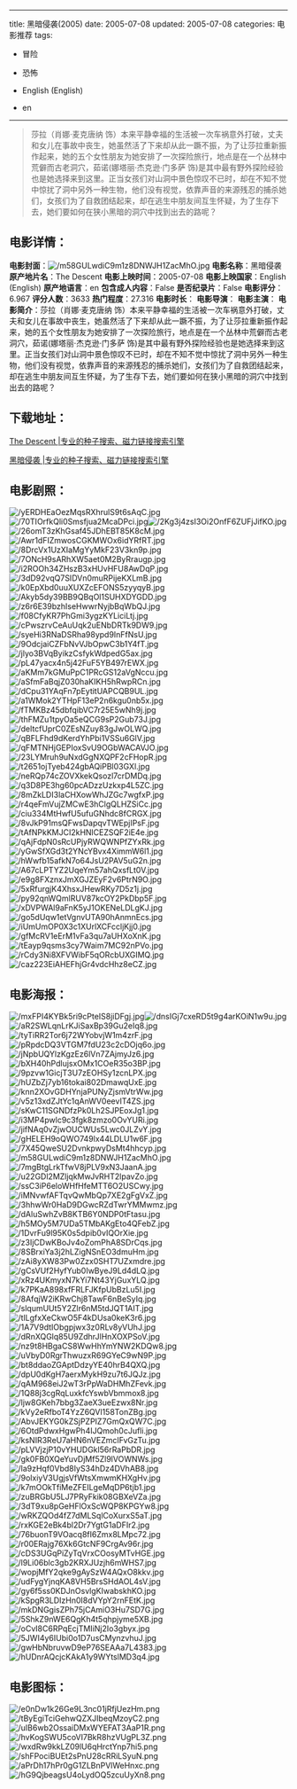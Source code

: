 
---
title: 黑暗侵袭(2005)
date: 2005-07-08
updated: 2005-07-08
categories: 电影推荐
tags:
- 冒险
- 恐怖

- English (English)
- en
---


> 莎拉（肖娜·麦克唐纳 饰）本来平静幸福的生活被一次车祸意外打破，丈夫和女儿在事故中丧生，她虽然活了下来却从此一蹶不振，为了让莎拉重新振作起来，她的五个女性朋友为她安排了一次探险旅行，地点是在一个丛林中荒僻而古老洞穴，茹诺(娜塔丽·杰克逊·门多萨 饰)是其中最有野外探险经验也是她选择来到这里。正当女孩们对山洞中景色惊叹不已时，却在不知不觉中惊扰了洞中另外一种生物，他们没有视觉，依靠声音的来源残忍的捕杀她们，女孩们为了自救团结起来，却在逃生中朋友间互生怀疑，为了生存下去，她们要如何在狭小黑暗的洞穴中找到出去的路呢？

## **电影详情**：

**电影封面**：<img src="https://image.tmdb.org/t/p/w200/m58GULwdiC9m1z8DNWJH1ZacMhO.jpg" alt="/m58GULwdiC9m1z8DNWJH1ZacMhO.jpg" title="/m58GULwdiC9m1z8DNWJH1ZacMhO.jpg">
**电影名称**：黑暗侵袭
**原产地片名**：The Descent
**电影上映时间**：2005-07-08
**电影上映国家**：English (English)
**原产地语言**：en
**包含成人内容**：False
**是否纪录片**：False
**电影评分**：6.967
**评分人数**：3633
**热门程度**：27.316
**电影时长**：
**电影导演**：
**电影主演**：
**电影简介**：莎拉（肖娜·麦克唐纳 饰）本来平静幸福的生活被一次车祸意外打破，丈夫和女儿在事故中丧生，她虽然活了下来却从此一蹶不振，为了让莎拉重新振作起来，她的五个女性朋友为她安排了一次探险旅行，地点是在一个丛林中荒僻而古老洞穴，茹诺(娜塔丽·杰克逊·门多萨 饰)是其中最有野外探险经验也是她选择来到这里。正当女孩们对山洞中景色惊叹不已时，却在不知不觉中惊扰了洞中另外一种生物，他们没有视觉，依靠声音的来源残忍的捕杀她们，女孩们为了自救团结起来，却在逃生中朋友间互生怀疑，为了生存下去，她们要如何在狭小黑暗的洞穴中找到出去的路呢？

## **下载地址**：
[The Descent |专业的种子搜索、磁力链接搜索引擎](https://movie.amd794.com:2083/?search=The%20Descent&ordering=&mode=match_phrase&page_size=10&page=1)

[黑暗侵袭 |专业的种子搜索、磁力链接搜索引擎](https://movie.amd794.com:2083/?search=%E9%BB%91%E6%9A%97%E4%BE%B5%E8%A2%AD&ordering=&mode=match_phrase&page_size=10&page=1)
 

## **电影剧照**：
<img src="https://image.tmdb.org/t/p/original/yERDHEaOezMqsRXhrulS9t6sAqC.jpg" alt="/yERDHEaOezMqsRXhrulS9t6sAqC.jpg" title="/yERDHEaOezMqsRXhrulS9t6sAqC.jpg"><img src="https://image.tmdb.org/t/p/original/70TIOrfkQli0Smsfjua2McaDPci.jpg" alt="/70TIOrfkQli0Smsfjua2McaDPci.jpg" title="/70TIOrfkQli0Smsfjua2McaDPci.jpg"><img src="https://image.tmdb.org/t/p/original/2Kg3j4zsI3Oi2OnfF6ZUFjJifKO.jpg" alt="/2Kg3j4zsI3Oi2OnfF6ZUFjJifKO.jpg" title="/2Kg3j4zsI3Oi2OnfF6ZUFjJifKO.jpg"><img src="https://image.tmdb.org/t/p/original/26omT3zKhGsaf45JDhEBT85K8cM.jpg" alt="/26omT3zKhGsaf45JDhEBT85K8cM.jpg" title="/26omT3zKhGsaf45JDhEBT85K8cM.jpg"><img src="https://image.tmdb.org/t/p/original/Awr1dFIZmwosCGKMWOx6idYRfRT.jpg" alt="/Awr1dFIZmwosCGKMWOx6idYRfRT.jpg" title="/Awr1dFIZmwosCGKMWOx6idYRfRT.jpg"><img src="https://image.tmdb.org/t/p/original/8DrcVx1UzXIaMgYyMkF23V3kn9p.jpg" alt="/8DrcVx1UzXIaMgYyMkF23V3kn9p.jpg" title="/8DrcVx1UzXIaMgYyMkF23V3kn9p.jpg"><img src="https://image.tmdb.org/t/p/original/7ONcH9sARhXW5aet0M2ByRraugp.jpg" alt="/7ONcH9sARhXW5aet0M2ByRraugp.jpg" title="/7ONcH9sARhXW5aet0M2ByRraugp.jpg"><img src="https://image.tmdb.org/t/p/original/i2ROOh34ZHszB3xHUvHFU8AwDqP.jpg" alt="/i2ROOh34ZHszB3xHUvHFU8AwDqP.jpg" title="/i2ROOh34ZHszB3xHUvHFU8AwDqP.jpg"><img src="https://image.tmdb.org/t/p/original/3dD92vqQ7SIDVn0muRPijeKXLmB.jpg" alt="/3dD92vqQ7SIDVn0muRPijeKXLmB.jpg" title="/3dD92vqQ7SIDVn0muRPijeKXLmB.jpg"><img src="https://image.tmdb.org/t/p/original/k0EpXbd0uuXUXZcEFONS5zyyqyB.jpg" alt="/k0EpXbd0uuXUXZcEFONS5zyyqyB.jpg" title="/k0EpXbd0uuXUXZcEFONS5zyyqyB.jpg"><img src="https://image.tmdb.org/t/p/original/Akyb5dy39BB9QBqOl1SUHXDYGDD.jpg" alt="/Akyb5dy39BB9QBqOl1SUHXDYGDD.jpg" title="/Akyb5dy39BB9QBqOl1SUHXDYGDD.jpg"><img src="https://image.tmdb.org/t/p/original/z6r6E39bzhIseHwwrNyjbBqWbQJ.jpg" alt="/z6r6E39bzhIseHwwrNyjbBqWbQJ.jpg" title="/z6r6E39bzhIseHwwrNyjbBqWbQJ.jpg"><img src="https://image.tmdb.org/t/p/original/f08CfyKR7PhGmi3ygzKYLiciLtj.jpg" alt="/f08CfyKR7PhGmi3ygzKYLiciLtj.jpg" title="/f08CfyKR7PhGmi3ygzKYLiciLtj.jpg"><img src="https://image.tmdb.org/t/p/original/cPwszrvCeAuUqk2uENbDRTk9DW9.jpg" alt="/cPwszrvCeAuUqk2uENbDRTk9DW9.jpg" title="/cPwszrvCeAuUqk2uENbDRTk9DW9.jpg"><img src="https://image.tmdb.org/t/p/original/syeHi3RNaDSRha98ypd9InFfNsU.jpg" alt="/syeHi3RNaDSRha98ypd9InFfNsU.jpg" title="/syeHi3RNaDSRha98ypd9InFfNsU.jpg"><img src="https://image.tmdb.org/t/p/original/9OdcjaiCZFbNvVJbOpwC3b1Y4fT.jpg" alt="/9OdcjaiCZFbNvVJbOpwC3b1Y4fT.jpg" title="/9OdcjaiCZFbNvVJbOpwC3b1Y4fT.jpg"><img src="https://image.tmdb.org/t/p/original/jlyo3BVqByikzCsfykWdpedG5ax.jpg" alt="/jlyo3BVqByikzCsfykWdpedG5ax.jpg" title="/jlyo3BVqByikzCsfykWdpedG5ax.jpg"><img src="https://image.tmdb.org/t/p/original/pL47yacx4n5j42FuF5YB497rEWX.jpg" alt="/pL47yacx4n5j42FuF5YB497rEWX.jpg" title="/pL47yacx4n5j42FuF5YB497rEWX.jpg"><img src="https://image.tmdb.org/t/p/original/aKMm7kGMuPpC1PRcGS12aVgNccu.jpg" alt="/aKMm7kGMuPpC1PRcGS12aVgNccu.jpg" title="/aKMm7kGMuPpC1PRcGS12aVgNccu.jpg"><img src="https://image.tmdb.org/t/p/original/aSfmFaBqjZ030haKIKH5hRwpRCn.jpg" alt="/aSfmFaBqjZ030haKIKH5hRwpRCn.jpg" title="/aSfmFaBqjZ030haKIKH5hRwpRCn.jpg"><img src="https://image.tmdb.org/t/p/original/dCpu31YAqFn7pEytitUAPCQB9UL.jpg" alt="/dCpu31YAqFn7pEytitUAPCQB9UL.jpg" title="/dCpu31YAqFn7pEytitUAPCQB9UL.jpg"><img src="https://image.tmdb.org/t/p/original/a1WMok2YTHpF13eP2n6kgu0nb5x.jpg" alt="/a1WMok2YTHpF13eP2n6kgu0nb5x.jpg" title="/a1WMok2YTHpF13eP2n6kgu0nb5x.jpg"><img src="https://image.tmdb.org/t/p/original/fTMKBz45dbfqibVC7r25E5wNh9j.jpg" alt="/fTMKBz45dbfqibVC7r25E5wNh9j.jpg" title="/fTMKBz45dbfqibVC7r25E5wNh9j.jpg"><img src="https://image.tmdb.org/t/p/original/thFMZu1tpyOa5eQCG9sP2Gub73J.jpg" alt="/thFMZu1tpyOa5eQCG9sP2Gub73J.jpg" title="/thFMZu1tpyOa5eQCG9sP2Gub73J.jpg"><img src="https://image.tmdb.org/t/p/original/deltcfUprC0ZEsNZuy83gJwOLWQ.jpg" alt="/deltcfUprC0ZEsNZuy83gJwOLWQ.jpg" title="/deltcfUprC0ZEsNZuy83gJwOLWQ.jpg"><img src="https://image.tmdb.org/t/p/original/qBFLFhd9dKerdYhPbi1VSSu6GlV.jpg" alt="/qBFLFhd9dKerdYhPbi1VSSu6GlV.jpg" title="/qBFLFhd9dKerdYhPbi1VSSu6GlV.jpg"><img src="https://image.tmdb.org/t/p/original/qFMTNHjGEPIoxSvU9OGbWACAVJO.jpg" alt="/qFMTNHjGEPIoxSvU9OGbWACAVJO.jpg" title="/qFMTNHjGEPIoxSvU9OGbWACAVJO.jpg"><img src="https://image.tmdb.org/t/p/original/23LYMruh9uNxdGgNXQPF2cFHopR.jpg" alt="/23LYMruh9uNxdGgNXQPF2cFHopR.jpg" title="/23LYMruh9uNxdGgNXQPF2cFHopR.jpg"><img src="https://image.tmdb.org/t/p/original/t2651ojTyeb424gbAQiPBl03GXl.jpg" alt="/t2651ojTyeb424gbAQiPBl03GXl.jpg" title="/t2651ojTyeb424gbAQiPBl03GXl.jpg"><img src="https://image.tmdb.org/t/p/original/neRQp74cZOVXkekQsozl7crDMDq.jpg" alt="/neRQp74cZOVXkekQsozl7crDMDq.jpg" title="/neRQp74cZOVXkekQsozl7crDMDq.jpg"><img src="https://image.tmdb.org/t/p/original/q3D8PE3hg60pcADzzUzkxp4L5ZC.jpg" alt="/q3D8PE3hg60pcADzzUzkxp4L5ZC.jpg" title="/q3D8PE3hg60pcADzzUzkxp4L5ZC.jpg"><img src="https://image.tmdb.org/t/p/original/8mZkLDI3laCHXowWhJZGc7wgfxP.jpg" alt="/8mZkLDI3laCHXowWhJZGc7wgfxP.jpg" title="/8mZkLDI3laCHXowWhJZGc7wgfxP.jpg"><img src="https://image.tmdb.org/t/p/original/r4qeFmVujZMCwE3hClgQLHZSiCc.jpg" alt="/r4qeFmVujZMCwE3hClgQLHZSiCc.jpg" title="/r4qeFmVujZMCwE3hClgQLHZSiCc.jpg"><img src="https://image.tmdb.org/t/p/original/ciu334MtHwfU5ufuGNhdc8fCRGX.jpg" alt="/ciu334MtHwfU5ufuGNhdc8fCRGX.jpg" title="/ciu334MtHwfU5ufuGNhdc8fCRGX.jpg"><img src="https://image.tmdb.org/t/p/original/8vJkP91msQFwsDapqvTWEpjIPsF.jpg" alt="/8vJkP91msQFwsDapqvTWEpjIPsF.jpg" title="/8vJkP91msQFwsDapqvTWEpjIPsF.jpg"><img src="https://image.tmdb.org/t/p/original/tAfNPkKMJCI2kHNlCEZSQF2iE4e.jpg" alt="/tAfNPkKMJCI2kHNlCEZSQF2iE4e.jpg" title="/tAfNPkKMJCI2kHNlCEZSQF2iE4e.jpg"><img src="https://image.tmdb.org/t/p/original/qAjFdpN0sRcUPjyRWQWNPfZYxRk.jpg" alt="/qAjFdpN0sRcUPjyRWQWNPfZYxRk.jpg" title="/qAjFdpN0sRcUPjyRWQWNPfZYxRk.jpg"><img src="https://image.tmdb.org/t/p/original/yGwSfXGd3t2YNcYBvx4XimmW6l1.jpg" alt="/yGwSfXGd3t2YNcYBvx4XimmW6l1.jpg" title="/yGwSfXGd3t2YNcYBvx4XimmW6l1.jpg"><img src="https://image.tmdb.org/t/p/original/hWwfb15afkN7o64JsU2PAV5uG2n.jpg" alt="/hWwfb15afkN7o64JsU2PAV5uG2n.jpg" title="/hWwfb15afkN7o64JsU2PAV5uG2n.jpg"><img src="https://image.tmdb.org/t/p/original/A67cLPTYZ2UqeYm57ahQxsfLt0V.jpg" alt="/A67cLPTYZ2UqeYm57ahQxsfLt0V.jpg" title="/A67cLPTYZ2UqeYm57ahQxsfLt0V.jpg"><img src="https://image.tmdb.org/t/p/original/e9g8FXznxJmXGJZEyF2v6PtrN9O.jpg" alt="/e9g8FXznxJmXGJZEyF2v6PtrN9O.jpg" title="/e9g8FXznxJmXGJZEyF2v6PtrN9O.jpg"><img src="https://image.tmdb.org/t/p/original/5xRfurgjK4XhsxJHewRKy7D5z1j.jpg" alt="/5xRfurgjK4XhsxJHewRKy7D5z1j.jpg" title="/5xRfurgjK4XhsxJHewRKy7D5z1j.jpg"><img src="https://image.tmdb.org/t/p/original/py92qnWQmlRUV87kcOY2PkDbp5F.jpg" alt="/py92qnWQmlRUV87kcOY2PkDbp5F.jpg" title="/py92qnWQmlRUV87kcOY2PkDbp5F.jpg"><img src="https://image.tmdb.org/t/p/original/xDVPWAl9aFnK5yJ1OKENeLDLgKJ.jpg" alt="/xDVPWAl9aFnK5yJ1OKENeLDLgKJ.jpg" title="/xDVPWAl9aFnK5yJ1OKENeLDLgKJ.jpg"><img src="https://image.tmdb.org/t/p/original/go5dUqw1etVgnvUTA90hAnmnEcs.jpg" alt="/go5dUqw1etVgnvUTA90hAnmnEcs.jpg" title="/go5dUqw1etVgnvUTA90hAnmnEcs.jpg"><img src="https://image.tmdb.org/t/p/original/iUmUmOP0X3c1XUrlXCFccljKjj0.jpg" alt="/iUmUmOP0X3c1XUrlXCFccljKjj0.jpg" title="/iUmUmOP0X3c1XUrlXCFccljKjj0.jpg"><img src="https://image.tmdb.org/t/p/original/gfMcRV1eErM1vFa3qu7aUHXoXnK.jpg" alt="/gfMcRV1eErM1vFa3qu7aUHXoXnK.jpg" title="/gfMcRV1eErM1vFa3qu7aUHXoXnK.jpg"><img src="https://image.tmdb.org/t/p/original/tEayp9qsms3cy7Waim7MC92nPVo.jpg" alt="/tEayp9qsms3cy7Waim7MC92nPVo.jpg" title="/tEayp9qsms3cy7Waim7MC92nPVo.jpg"><img src="https://image.tmdb.org/t/p/original/rCdy3Ni8XFVWibF5qORcbUXGIMQ.jpg" alt="/rCdy3Ni8XFVWibF5qORcbUXGIMQ.jpg" title="/rCdy3Ni8XFVWibF5qORcbUXGIMQ.jpg"><img src="https://image.tmdb.org/t/p/original/caz223EiAHEFhjGr4vdcHhz8eCZ.jpg" alt="/caz223EiAHEFhjGr4vdcHhz8eCZ.jpg" title="/caz223EiAHEFhjGr4vdcHhz8eCZ.jpg">

## **电影海报**：
<img src="https://image.tmdb.org/t/p/original/mxFPI4KYBk5ri9cPteIS8jiDFgj.jpg" alt="/mxFPI4KYBk5ri9cPteIS8jiDFgj.jpg" title="/mxFPI4KYBk5ri9cPteIS8jiDFgj.jpg"><img src="https://image.tmdb.org/t/p/original/dnsIGj7cxeRD5t9g4arKOiN1w9u.jpg" alt="/dnsIGj7cxeRD5t9g4arKOiN1w9u.jpg" title="/dnsIGj7cxeRD5t9g4arKOiN1w9u.jpg"><img src="https://image.tmdb.org/t/p/original/aR2SWLqnLrKJiSaxBp39Gu2eIq8.jpg" alt="/aR2SWLqnLrKJiSaxBp39Gu2eIq8.jpg" title="/aR2SWLqnLrKJiSaxBp39Gu2eIq8.jpg"><img src="https://image.tmdb.org/t/p/original/tyTiRR2Tor6j72WYobvjW1m4zrF.jpg" alt="/tyTiRR2Tor6j72WYobvjW1m4zrF.jpg" title="/tyTiRR2Tor6j72WYobvjW1m4zrF.jpg"><img src="https://image.tmdb.org/t/p/original/pRpdcDQ3VTGM7fdU23c2cDOjq6o.jpg" alt="/pRpdcDQ3VTGM7fdU23c2cDOjq6o.jpg" title="/pRpdcDQ3VTGM7fdU23c2cDOjq6o.jpg"><img src="https://image.tmdb.org/t/p/original/jNpbUQYlzKgzEz6lVn7ZAjmyJz6.jpg" alt="/jNpbUQYlzKgzEz6lVn7ZAjmyJz6.jpg" title="/jNpbUQYlzKgzEz6lVn7ZAjmyJz6.jpg"><img src="https://image.tmdb.org/t/p/original/bXH40hPdlujsxOMx1COeR35o3BP.jpg" alt="/bXH40hPdlujsxOMx1COeR35o3BP.jpg" title="/bXH40hPdlujsxOMx1COeR35o3BP.jpg"><img src="https://image.tmdb.org/t/p/original/9pzvw1GicjT3U7zEOHSy1zcnLPX.jpg" alt="/9pzvw1GicjT3U7zEOHSy1zcnLPX.jpg" title="/9pzvw1GicjT3U7zEOHSy1zcnLPX.jpg"><img src="https://image.tmdb.org/t/p/original/hUZbZj7yb16tokai802DmawqUxE.jpg" alt="/hUZbZj7yb16tokai802DmawqUxE.jpg" title="/hUZbZj7yb16tokai802DmawqUxE.jpg"><img src="https://image.tmdb.org/t/p/original/knn2XOvGDHYnjaPUNyZjsmVtrWw.jpg" alt="/knn2XOvGDHYnjaPUNyZjsmVtrWw.jpg" title="/knn2XOvGDHYnjaPUNyZjsmVtrWw.jpg"><img src="https://image.tmdb.org/t/p/original/v5z13xdZJtYc1qAnWV0eevIT4ZS.jpg" alt="/v5z13xdZJtYc1qAnWV0eevIT4ZS.jpg" title="/v5z13xdZJtYc1qAnWV0eevIT4ZS.jpg"><img src="https://image.tmdb.org/t/p/original/sKwC11SGNDfzPk0Lh2SJPEoxJg1.jpg" alt="/sKwC11SGNDfzPk0Lh2SJPEoxJg1.jpg" title="/sKwC11SGNDfzPk0Lh2SJPEoxJg1.jpg"><img src="https://image.tmdb.org/t/p/original/i3MP4pwlc9c3fgk8zmzo0OvYURi.jpg" alt="/i3MP4pwlc9c3fgk8zmzo0OvYURi.jpg" title="/i3MP4pwlc9c3fgk8zmzo0OvYURi.jpg"><img src="https://image.tmdb.org/t/p/original/jifNAq0vZjwOUCWUs5Lwc0JLZvY.jpg" alt="/jifNAq0vZjwOUCWUs5Lwc0JLZvY.jpg" title="/jifNAq0vZjwOUCWUs5Lwc0JLZvY.jpg"><img src="https://image.tmdb.org/t/p/original/gHELEH9oQWO749lx44LDLU1w6F.jpg" alt="/gHELEH9oQWO749lx44LDLU1w6F.jpg" title="/gHELEH9oQWO749lx44LDLU1w6F.jpg"><img src="https://image.tmdb.org/t/p/original/7X45QweSU2DvnkpwyDsMt4hhcyp.jpg" alt="/7X45QweSU2DvnkpwyDsMt4hhcyp.jpg" title="/7X45QweSU2DvnkpwyDsMt4hhcyp.jpg"><img src="https://image.tmdb.org/t/p/original/m58GULwdiC9m1z8DNWJH1ZacMhO.jpg" alt="/m58GULwdiC9m1z8DNWJH1ZacMhO.jpg" title="/m58GULwdiC9m1z8DNWJH1ZacMhO.jpg"><img src="https://image.tmdb.org/t/p/original/7mgBtgLrkTfwV8jPLV9xN3JaanA.jpg" alt="/7mgBtgLrkTfwV8jPLV9xN3JaanA.jpg" title="/7mgBtgLrkTfwV8jPLV9xN3JaanA.jpg"><img src="https://image.tmdb.org/t/p/original/u22GDl2MZljqkMwJvRHT2lpavZo.jpg" alt="/u22GDl2MZljqkMwJvRHT2lpavZo.jpg" title="/u22GDl2MZljqkMwJvRHT2lpavZo.jpg"><img src="https://image.tmdb.org/t/p/original/ssC3iP6eloWHfHfeMTT6O2USCwy.jpg" alt="/ssC3iP6eloWHfHfeMTT6O2USCwy.jpg" title="/ssC3iP6eloWHfHfeMTT6O2USCwy.jpg"><img src="https://image.tmdb.org/t/p/original/iMNvwfAFTqvQwMbQp7XE2gFgVxZ.jpg" alt="/iMNvwfAFTqvQwMbQp7XE2gFgVxZ.jpg" title="/iMNvwfAFTqvQwMbQp7XE2gFgVxZ.jpg"><img src="https://image.tmdb.org/t/p/original/3hhwWr0HaD9DGwcRZdTwrYMMwmz.jpg" alt="/3hhwWr0HaD9DGwcRZdTwrYMMwmz.jpg" title="/3hhwWr0HaD9DGwcRZdTwrYMMwmz.jpg"><img src="https://image.tmdb.org/t/p/original/dAluSwhZvB8KTB6Y0NDP0tFtasu.jpg" alt="/dAluSwhZvB8KTB6Y0NDP0tFtasu.jpg" title="/dAluSwhZvB8KTB6Y0NDP0tFtasu.jpg"><img src="https://image.tmdb.org/t/p/original/h5MOy5M7UDa5TMbAKgEto4QFebZ.jpg" alt="/h5MOy5M7UDa5TMbAKgEto4QFebZ.jpg" title="/h5MOy5M7UDa5TMbAKgEto4QFebZ.jpg"><img src="https://image.tmdb.org/t/p/original/1DvrFu9l95K0s5dpib0vIQOrXie.jpg" alt="/1DvrFu9l95K0s5dpib0vIQOrXie.jpg" title="/1DvrFu9l95K0s5dpib0vIQOrXie.jpg"><img src="https://image.tmdb.org/t/p/original/z3IjCDwKBoJv4oZomPhA8SDrCqs.jpg" alt="/z3IjCDwKBoJv4oZomPhA8SDrCqs.jpg" title="/z3IjCDwKBoJv4oZomPhA8SDrCqs.jpg"><img src="https://image.tmdb.org/t/p/original/8SBrxiYa3j2hLZigNSnEO3dmuHm.jpg" alt="/8SBrxiYa3j2hLZigNSnEO3dmuHm.jpg" title="/8SBrxiYa3j2hLZigNSnEO3dmuHm.jpg"><img src="https://image.tmdb.org/t/p/original/zAi8yXW83Pw0Zzx0SHT7UZxmdre.jpg" alt="/zAi8yXW83Pw0Zzx0SHT7UZxmdre.jpg" title="/zAi8yXW83Pw0Zzx0SHT7UZxmdre.jpg"><img src="https://image.tmdb.org/t/p/original/gCsVUf2HyfYub0IwByeJ9Ld4dLQ.jpg" alt="/gCsVUf2HyfYub0IwByeJ9Ld4dLQ.jpg" title="/gCsVUf2HyfYub0IwByeJ9Ld4dLQ.jpg"><img src="https://image.tmdb.org/t/p/original/xRz4UKmyxN7kYi7Nt43YjGuxYLQ.jpg" alt="/xRz4UKmyxN7kYi7Nt43YjGuxYLQ.jpg" title="/xRz4UKmyxN7kYi7Nt43YjGuxYLQ.jpg"><img src="https://image.tmdb.org/t/p/original/k7PKaA898xfFRLFJKfpUbBzLu5I.jpg" alt="/k7PKaA898xfFRLFJKfpUbBzLu5I.jpg" title="/k7PKaA898xfFRLFJKfpUbBzLu5I.jpg"><img src="https://image.tmdb.org/t/p/original/8AfqjW2iKRwChj8TawF6nBeSyIq.jpg" alt="/8AfqjW2iKRwChj8TawF6nBeSyIq.jpg" title="/8AfqjW2iKRwChj8TawF6nBeSyIq.jpg"><img src="https://image.tmdb.org/t/p/original/slqumUUt5Y2Zlr6nM5tdJQT1AIT.jpg" alt="/slqumUUt5Y2Zlr6nM5tdJQT1AIT.jpg" title="/slqumUUt5Y2Zlr6nM5tdJQT1AIT.jpg"><img src="https://image.tmdb.org/t/p/original/tlLgfxXeCkwO5F4kDUsa0keK3r6.jpg" alt="/tlLgfxXeCkwO5F4kDUsa0keK3r6.jpg" title="/tlLgfxXeCkwO5F4kDUsa0keK3r6.jpg"><img src="https://image.tmdb.org/t/p/original/1A7V9dtIObgpjwx3z0RLv8yVUhJ.jpg" alt="/1A7V9dtIObgpjwx3z0RLv8yVUhJ.jpg" title="/1A7V9dtIObgpjwx3z0RLv8yVUhJ.jpg"><img src="https://image.tmdb.org/t/p/original/dRnXQGlq85U9ZdhrJlHnXOXPSoV.jpg" alt="/dRnXQGlq85U9ZdhrJlHnXOXPSoV.jpg" title="/dRnXQGlq85U9ZdhrJlHnXOXPSoV.jpg"><img src="https://image.tmdb.org/t/p/original/nz9t8HBgaCS8WwHhYmYNW2KDQw8.jpg" alt="/nz9t8HBgaCS8WwHhYmYNW2KDQw8.jpg" title="/nz9t8HBgaCS8WwHhYmYNW2KDQw8.jpg"><img src="https://image.tmdb.org/t/p/original/uVbyD0RgrThwuzxR69GYeC9wN9P.jpg" alt="/uVbyD0RgrThwuzxR69GYeC9wN9P.jpg" title="/uVbyD0RgrThwuzxR69GYeC9wN9P.jpg"><img src="https://image.tmdb.org/t/p/original/bt8ddaoZGAptDdzyYE40hrB4QXQ.jpg" alt="/bt8ddaoZGAptDdzyYE40hrB4QXQ.jpg" title="/bt8ddaoZGAptDdzyYE40hrB4QXQ.jpg"><img src="https://image.tmdb.org/t/p/original/dpU0dKgH7aerxMykH9zu7t6JQJz.jpg" alt="/dpU0dKgH7aerxMykH9zu7t6JQJz.jpg" title="/dpU0dKgH7aerxMykH9zu7t6JQJz.jpg"><img src="https://image.tmdb.org/t/p/original/qAM968eiJ2wT3rPpWaDHMhZFevk.jpg" alt="/qAM968eiJ2wT3rPpWaDHMhZFevk.jpg" title="/qAM968eiJ2wT3rPpWaDHMhZFevk.jpg"><img src="https://image.tmdb.org/t/p/original/1Q88j3cgRqLuxkfcYswbVbmmox8.jpg" alt="/1Q88j3cgRqLuxkfcYswbVbmmox8.jpg" title="/1Q88j3cgRqLuxkfcYswbVbmmox8.jpg"><img src="https://image.tmdb.org/t/p/original/ljw8GKeh7bbg3ZaeX3ueEzwx8Nr.jpg" alt="/ljw8GKeh7bbg3ZaeX3ueEzwx8Nr.jpg" title="/ljw8GKeh7bbg3ZaeX3ueEzwx8Nr.jpg"><img src="https://image.tmdb.org/t/p/original/kVy2eRfboT4YzZ6QVl158TonZBg.jpg" alt="/kVy2eRfboT4YzZ6QVl158TonZBg.jpg" title="/kVy2eRfboT4YzZ6QVl158TonZBg.jpg"><img src="https://image.tmdb.org/t/p/original/AbvJEKYG0kZSjPZPIZ7GmQxQW7C.jpg" alt="/AbvJEKYG0kZSjPZPIZ7GmQxQW7C.jpg" title="/AbvJEKYG0kZSjPZPIZ7GmQxQW7C.jpg"><img src="https://image.tmdb.org/t/p/original/6OtdPdwxHgwPh4IJQmoh0cJufli.jpg" alt="/6OtdPdwxHgwPh4IJQmoh0cJufli.jpg" title="/6OtdPdwxHgwPh4IJQmoh0cJufli.jpg"><img src="https://image.tmdb.org/t/p/original/ksNIR3ReU7aHN6nVEZmcIFvGzTu.jpg" alt="/ksNIR3ReU7aHN6nVEZmcIFvGzTu.jpg" title="/ksNIR3ReU7aHN6nVEZmcIFvGzTu.jpg"><img src="https://image.tmdb.org/t/p/original/pLVVjzjP10vYHUDGkl56rRaPbDR.jpg" alt="/pLVVjzjP10vYHUDGkl56rRaPbDR.jpg" title="/pLVVjzjP10vYHUDGkl56rRaPbDR.jpg"><img src="https://image.tmdb.org/t/p/original/gk0FB0XQeYuvDjMf5Zl9lVOWNWs.jpg" alt="/gk0FB0XQeYuvDjMf5Zl9lVOWNWs.jpg" title="/gk0FB0XQeYuvDjMf5Zl9lVOWNWs.jpg"><img src="https://image.tmdb.org/t/p/original/la9zHqf0Vbd8IyS34hDz4DVhAB8.jpg" alt="/la9zHqf0Vbd8IyS34hDz4DVhAB8.jpg" title="/la9zHqf0Vbd8IyS34hDz4DVhAB8.jpg"><img src="https://image.tmdb.org/t/p/original/9olxiyV3UgjsVfWtsXmwmKHXgHv.jpg" alt="/9olxiyV3UgjsVfWtsXmwmKHXgHv.jpg" title="/9olxiyV3UgjsVfWtsXmwmKHXgHv.jpg"><img src="https://image.tmdb.org/t/p/original/k7mOOkTfiMeZFEILgeMqDP6tjb1.jpg" alt="/k7mOOkTfiMeZFEILgeMqDP6tjb1.jpg" title="/k7mOOkTfiMeZFEILgeMqDP6tjb1.jpg"><img src="https://image.tmdb.org/t/p/original/zuBRGbU5LJ7PRyFkik08GBXeVZa.jpg" alt="/zuBRGbU5LJ7PRyFkik08GBXeVZa.jpg" title="/zuBRGbU5LJ7PRyFkik08GBXeVZa.jpg"><img src="https://image.tmdb.org/t/p/original/3dT9xu8pGeHFlOxScWQP8KPGYw8.jpg" alt="/3dT9xu8pGeHFlOxScWQP8KPGYw8.jpg" title="/3dT9xu8pGeHFlOxScWQP8KPGYw8.jpg"><img src="https://image.tmdb.org/t/p/original/wRKZQOd4fZ7dMLSqlCoXurxS5aT.jpg" alt="/wRKZQOd4fZ7dMLSqlCoXurxS5aT.jpg" title="/wRKZQOd4fZ7dMLSqlCoXurxS5aT.jpg"><img src="https://image.tmdb.org/t/p/original/rxKGE2eBk4bl2Dr7YgtG1aDFIr2.jpg" alt="/rxKGE2eBk4bl2Dr7YgtG1aDFIr2.jpg" title="/rxKGE2eBk4bl2Dr7YgtG1aDFIr2.jpg"><img src="https://image.tmdb.org/t/p/original/76buonT9VOacq8fI6Zmx8LMpc72.jpg" alt="/76buonT9VOacq8fI6Zmx8LMpc72.jpg" title="/76buonT9VOacq8fI6Zmx8LMpc72.jpg"><img src="https://image.tmdb.org/t/p/original/r00ERajg76Xk6GtcNF9CrgAv96r.jpg" alt="/r00ERajg76Xk6GtcNF9CrgAv96r.jpg" title="/r00ERajg76Xk6GtcNF9CrgAv96r.jpg"><img src="https://image.tmdb.org/t/p/original/cDS3UGqPiZyTqVrxCOosyMTvHGE.jpg" alt="/cDS3UGqPiZyTqVrxCOosyMTvHGE.jpg" title="/cDS3UGqPiZyTqVrxCOosyMTvHGE.jpg"><img src="https://image.tmdb.org/t/p/original/l9Li06blc3gb2KRXJUzjh6mWHS7.jpg" alt="/l9Li06blc3gb2KRXJUzjh6mWHS7.jpg" title="/l9Li06blc3gb2KRXJUzjh6mWHS7.jpg"><img src="https://image.tmdb.org/t/p/original/wopjMfY2qke9gAySzW4AQxO8kkv.jpg" alt="/wopjMfY2qke9gAySzW4AQxO8kkv.jpg" title="/wopjMfY2qke9gAySzW4AQxO8kkv.jpg"><img src="https://image.tmdb.org/t/p/original/udFygYjnqKA8VH5BrsSHdAOL4sV.jpg" alt="/udFygYjnqKA8VH5BrsSHdAOL4sV.jpg" title="/udFygYjnqKA8VH5BrsSHdAOL4sV.jpg"><img src="https://image.tmdb.org/t/p/original/gy6f5ss0KDJnOsvlgKIwabskhKO.jpg" alt="/gy6f5ss0KDJnOsvlgKIwabskhKO.jpg" title="/gy6f5ss0KDJnOsvlgKIwabskhKO.jpg"><img src="https://image.tmdb.org/t/p/original/kSpgR3LDIzHn0I8dVYpY2rnFEtK.jpg" alt="/kSpgR3LDIzHn0I8dVYpY2rnFEtK.jpg" title="/kSpgR3LDIzHn0I8dVYpY2rnFEtK.jpg"><img src="https://image.tmdb.org/t/p/original/mkDNGgisZPh75jCAmiO3Hu7SD7G.jpg" alt="/mkDNGgisZPh75jCAmiO3Hu7SD7G.jpg" title="/mkDNGgisZPh75jCAmiO3Hu7SD7G.jpg"><img src="https://image.tmdb.org/t/p/original/5ShkZ9nWE6QgKh4t5qhpjyme5XB.jpg" alt="/5ShkZ9nWE6QgKh4t5qhpjyme5XB.jpg" title="/5ShkZ9nWE6QgKh4t5qhpjyme5XB.jpg"><img src="https://image.tmdb.org/t/p/original/oCvI8C6RPqEcjTMIiNj2Io3gbyx.jpg" alt="/oCvI8C6RPqEcjTMIiNj2Io3gbyx.jpg" title="/oCvI8C6RPqEcjTMIiNj2Io3gbyx.jpg"><img src="https://image.tmdb.org/t/p/original/5JWI4y6IUbi0o1D7usCMynzvhuJ.jpg" alt="/5JWI4y6IUbi0o1D7usCMynzvhuJ.jpg" title="/5JWI4y6IUbi0o1D7usCMynzvhuJ.jpg"><img src="https://image.tmdb.org/t/p/original/gwHbNbruvwD9eP76SEAAa7L4383.jpg" alt="/gwHbNbruvwD9eP76SEAAa7L4383.jpg" title="/gwHbNbruvwD9eP76SEAAa7L4383.jpg"><img src="https://image.tmdb.org/t/p/original/hUDnrAQcjcKAkA1y9WYtslMD3q4.jpg" alt="/hUDnrAQcjcKAkA1y9WYtslMD3q4.jpg" title="/hUDnrAQcjcKAkA1y9WYtslMD3q4.jpg">

## **电影图标**：
<img src="https://image.tmdb.org/t/p/original/e0nDw1k26Ge9L3nc01jRfjUezHm.png" alt="/e0nDw1k26Ge9L3nc01jRfjUezHm.png" title="/e0nDw1k26Ge9L3nc01jRfjUezHm.png"><img src="https://image.tmdb.org/t/p/original/tByEgiTciGehwQZXJIbeqMzoyC2.png" alt="/tByEgiTciGehwQZXJIbeqMzoyC2.png" title="/tByEgiTciGehwQZXJIbeqMzoyC2.png"><img src="https://image.tmdb.org/t/p/original/uIB6wb2OssaiDMxWYEFAT3AaP1R.png" alt="/uIB6wb2OssaiDMxWYEFAT3AaP1R.png" title="/uIB6wb2OssaiDMxWYEFAT3AaP1R.png"><img src="https://image.tmdb.org/t/p/original/hvKogSWU5coVI7BkR8hzVUgPL3Z.png" alt="/hvKogSWU5coVI7BkR8hzVUgPL3Z.png" title="/hvKogSWU5coVI7BkR8hzVUgPL3Z.png"><img src="https://image.tmdb.org/t/p/original/wxdRw9kkLZ09lU6qHrctYnp7hi5.png" alt="/wxdRw9kkLZ09lU6qHrctYnp7hi5.png" title="/wxdRw9kkLZ09lU6qHrctYnp7hi5.png"><img src="https://image.tmdb.org/t/p/original/shFPociBUEt2sPnU28cRRiLSyuN.png" alt="/shFPociBUEt2sPnU28cRRiLSyuN.png" title="/shFPociBUEt2sPnU28cRRiLSyuN.png"><img src="https://image.tmdb.org/t/p/original/aPrDh17hPr0gG1ZLBnPVlWeHnxc.png" alt="/aPrDh17hPr0gG1ZLBnPVlWeHnxc.png" title="/aPrDh17hPr0gG1ZLBnPVlWeHnxc.png"><img src="https://image.tmdb.org/t/p/original/hG9QjbeagsU4oLydOQ5zcuUyXn8.png" alt="/hG9QjbeagsU4oLydOQ5zcuUyXn8.png" title="/hG9QjbeagsU4oLydOQ5zcuUyXn8.png">
